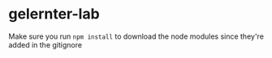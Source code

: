 # gelernter-lab
Make sure you run `npm install` to download the node modules since they're added in the gitignore
